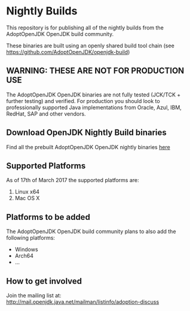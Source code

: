 # Nightly Builds

This repository is for publishing all of the nightly builds from the AdoptOpenJDK OpenJDK build community.

These binaries are built using an openly shared build tool chain (see https://github.com/AdoptOpenJDK/openjdk-build)

## WARNING: THESE ARE NOT FOR PRODUCTION USE

The AdoptOpenJDK OpenJDK binaries are not fully tested (JCK/TCK + further testing) and verified. For production you should 
look to professionally supported Java implementations from Oracle, Azul, IBM, RedHat, SAP and other vendors.

## Download OpenJDK Nightly Build binaries

Find all the prebuilt AdoptOpenJDK OpenJDK nightly binaries [here](https://github.com/AdoptOpenJDK/openjdk-nightly/releases)

## Supported Platforms

As of 17th of March 2017 the supported platforms are:

1. Linux x64
1. Mac OS X

## Platforms to be added

The AdoptOpenJDK OpenJDK build community plans to also add the following platforms:

* Windows
* Arch64
* ...

## How to get involved 

Join the mailing list at: http://mail.openjdk.java.net/mailman/listinfo/adoption-discuss
